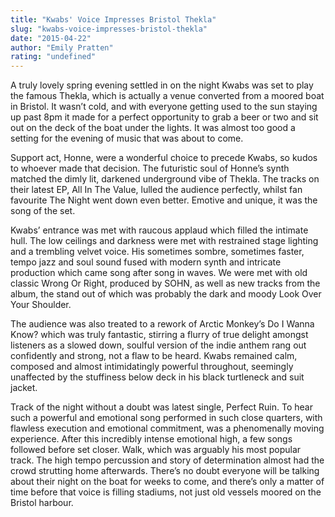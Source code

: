 ```yaml
---
title: "Kwabs' Voice Impresses Bristol Thekla"
slug: "kwabs-voice-impresses-bristol-thekla"
date: "2015-04-22"
author: "Emily Pratten"
rating: "undefined"
---
```


A truly lovely spring evening settled in on the night Kwabs was set to play the famous Thekla, which is actually a venue converted from a moored boat in Bristol. It wasn’t cold, and with everyone getting used to the sun staying up past 8pm it made for a perfect opportunity to grab a beer or two and sit out on the deck of the boat under the lights. It was almost too good a setting for the evening of music that was about to come.

Support act, Honne, were a wonderful choice to precede Kwabs, so kudos to whoever made that decision. The futuristic soul of Honne’s synth matched the dimly lit, darkened underground vibe of Thekla. The tracks on their latest EP, All In The Value, lulled the audience perfectly, whilst fan favourite The Night went down even better. Emotive and unique, it was the song of the set.

Kwabs’ entrance was met with raucous applaud which filled the intimate hull. The low ceilings and darkness were met with restrained stage lighting and a trembling velvet voice. His sometimes sombre, sometimes faster, tempo jazz and soul sound fused with modern synth and intricate production which came song after song in waves. We were met with old classic Wrong Or Right, produced by SOHN, as well as new tracks from the album, the stand out of which was probably the dark and moody Look Over Your Shoulder.

The audience was also treated to a rework of Arctic Monkey’s Do I Wanna Know? which was truly fantastic, stirring a flurry of true delight amongst listeners as a slowed down, soulful version of the indie anthem rang out confidently and strong, not a flaw to be heard. Kwabs remained calm, composed and almost intimidatingly powerful throughout, seemingly unaffected by the stuffiness below deck in his black turtleneck and suit jacket.

Track of the night without a doubt was latest single, Perfect Ruin. To hear such a powerful and emotional song performed in such close quarters, with flawless execution and emotional commitment, was a phenomenally moving experience. After this incredibly intense emotional high, a few songs followed before set closer. Walk, which was arguably his most popular track. The high tempo percussion and story of determination almost had the crowd strutting home afterwards. There’s no doubt everyone will be talking about their night on the boat for weeks to come, and there’s only a matter of time before that voice is filling stadiums, not just old vessels moored on the Bristol harbour.
